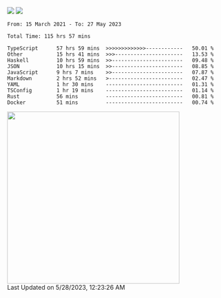 <div>
  <img src="https://github-readme-stats.vercel.app/api?username=naporin0624&count_private=true&show_icons=true" />
  <img src="https://github-readme-stats.vercel.app/api/top-langs/?username=naporin0624&layout=compact&hide=css" />
  <!--START_SECTION:waka-->

```text
From: 15 March 2021 - To: 27 May 2023

Total Time: 115 hrs 57 mins

TypeScript      57 hrs 59 mins  >>>>>>>>>>>>>------------   50.01 %
Other           15 hrs 41 mins  >>>----------------------   13.53 %
Haskell         10 hrs 59 mins  >>-----------------------   09.48 %
JSON            10 hrs 15 mins  >>-----------------------   08.85 %
JavaScript      9 hrs 7 mins    >>-----------------------   07.87 %
Markdown        2 hrs 52 mins   >------------------------   02.47 %
YAML            1 hr 30 mins    -------------------------   01.31 %
TSConfig        1 hr 19 mins    -------------------------   01.14 %
Rust            56 mins         -------------------------   00.81 %
Docker          51 mins         -------------------------   00.74 %
```

<!--END_SECTION:waka-->
  
  <!--START_SECTION:lapras-card-->
<a href="https://lapras.com/public/CDQE7TF" target="_blank" rel="noopener noreferrer"><img src="https://lapras-card-generator.vercel.app/api/svg?e=3.56&b=3.48&i=3.5&b1=%23232323&b2=%236d6d6d&i1=%23212121&i2=%23818181&l=ja" width="400" ></a>  
Last Updated on 5/28/2023, 12:23:26 AM
<!--END_SECTION:lapras-card-->
</div>
